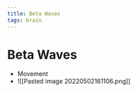```yaml
---
title: Beta Waves
tags: brain
---
```


# Beta Waves
- Movement
- ![[Pasted image 20220502161106.png]]




























